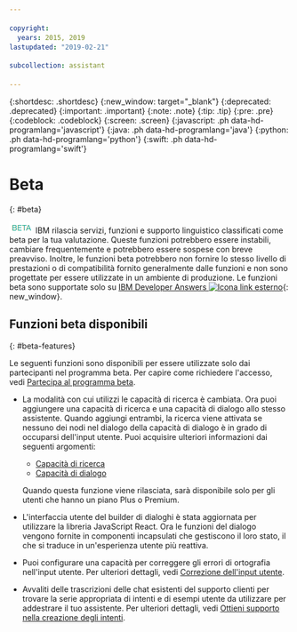 ```yaml
---

copyright:
  years: 2015, 2019
lastupdated: "2019-02-21"

subcollection: assistant

---
```


{:shortdesc: .shortdesc}
{:new_window: target="_blank"}
{:deprecated: .deprecated}
{:important: .important}
{:note: .note}
{:tip: .tip}
{:pre: .pre}
{:codeblock: .codeblock}
{:screen: .screen}
{:javascript: .ph data-hd-programlang='javascript'}
{:java: .ph data-hd-programlang='java'}
{:python: .ph data-hd-programlang='python'}
{:swift: .ph data-hd-programlang='swift'}

# Beta
{: #beta}

![Beta](images/beta.png) IBM rilascia servizi, funzioni e supporto linguistico classificati come beta per la tua valutazione. Queste funzioni potrebbero essere instabili, cambiare frequentemente e potrebbero essere sospese con breve preavviso. Inoltre, le funzioni beta potrebbero non fornire lo stesso livello di prestazioni o di compatibilità fornito generalmente dalle funzioni e non sono progettate per essere utilizzate in un ambiente di produzione. Le funzioni beta sono supportate solo su [IBM Developer Answers ![Icona link esterno](../../icons/launch-glyph.svg "Icona link esterno")](https://developer.ibm.com/answers/topics/watson-assistant/){: new_window}.

## Funzioni beta disponibili
{: #beta-features}

Le seguenti funzioni sono disponibili per essere utilizzate solo dai partecipanti nel programma beta. Per capire come richiedere l'accesso, vedi [Partecipa al programma beta](/docs/services/assistant?topic=assistant-feedback#feedback-beta).

- La modalità con cui utilizzi le capacità di ricerca è cambiata. Ora puoi aggiungere una capacità di ricerca e una capacità di dialogo allo stesso assistente. Quando aggiungi entrambi, la ricerca viene attivata se nessuno dei nodi nel dialogo della capacità di dialogo è in grado di occuparsi dell'input utente. Puoi acquisire ulteriori informazioni dai seguenti argomenti: 

  - [Capacità di ricerca](/docs/services/assistant?topic=assistant-skill-search-add)
  - [Capacità di dialogo](/docs/services/assistant?topic=assistant-beta-skill-dialog-add)

  Quando questa funzione viene rilasciata, sarà disponibile solo per gli utenti che hanno un piano Plus o Premium. 

- L'interfaccia utente del builder di dialoghi è stata aggiornata per utilizzare la libreria JavaScript React. Ora le funzioni del dialogo vengono fornite in componenti incapsulati che gestiscono il loro stato, il che si traduce in un'esperienza utente più reattiva. 

- Puoi configurare una capacità per correggere gli errori di ortografia nell'input utente. Per ulteriori dettagli, vedi [Correzione dell'input utente](/docs/services/assistant?topic=assistant-beta-spell-check). 

- Avvaliti delle trascrizioni delle chat esistenti del supporto clienti per trovare la serie appropriata di intenti e di esempi utente da utilizzare per addestrare il tuo assistente. Per ulteriori dettagli, vedi [Ottieni supporto nella creazione degli intenti](/docs/services/assistant?topic=assistant-beta-intent-recommendations).
